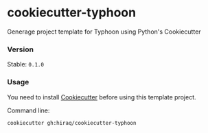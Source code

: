 # cookiecutter-typhoon
Generage project template for Typhoon using Python's Cookiecutter

### Version

Stable: `0.1.0`

### Usage

You need to install [Cookiecutter](https://github.com/audreyr/cookiecutter) before using this template project.

Command line:

```
cookiecutter gh:hiraq/cookiecutter-typhoon
```

